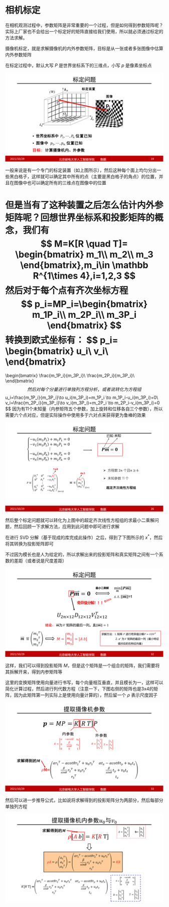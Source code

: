 # 相机标定

在相机观测过程中，参数矩阵是非常重要的一个过程，但是如何得到参数矩阵呢？实际上厂家也不会给出一个标定好的矩阵直接给我们使用，所以就必须通过标定的方法求解。

摄像机标定，就是求解摄像机的内外参数矩阵，目标是从一张或者多张图像中估算内外参数矩阵

在标定过程中，默认大写 $P$ 是世界坐标系下的三维点，小写 $p$ 是像素坐标点

![BUPT_LuPeng_3DReconstruction_L2_19](./assets/BUPT_LuPeng_3DReconstruction_L2_19.png)

一般来说是有一个专门的标定装置（如上图所示），然后这种每个面上均匀分出一些黑白格子，这样就可以确定其中所有的点（主要是黑白格子的角点）的位置，并且在图像中也可以确定所有的三维点在图像中的位置

但是当有了这种装置之后怎么估计内外参矩阵呢？回想世界坐标系和投影矩阵的概念，我们有
$$
M=K[R \quad T]=
\begin{bmatrix}
m_1\\
m_2\\
m_3
\end{bmatrix},m_i\in \mathbb R^{1\times 4},i=1,2,3
$$
然后对于每个点有齐次坐标方程
$$
p_i=MP_i=\begin{bmatrix}
m_1P_i\\
m_2P_i\\
m_3P_i
\end{bmatrix}
$$
转换到欧式坐标有：
$$
p_i=
\begin{bmatrix}
u_i\\
v_i\\
\end{bmatrix}
=
\begin{bmatrix}
\frac{m_1P_i}{m_3P_i}\\
\frac{m_2P_i}{m_3P_i}\\
\end{bmatrix}
$$
然后对每个分量进行单独列方程分析，或者说转化为方程组
$$
u_i=\frac{m_1P_i}{m_3P_i}\to u_i(m_3P_i)=m_1P_i \to m_1P_i-u_i(m_3P_i)=0\\
v_i=\frac{m_2P_i}{m_3P_i}\to v_i(m_3P_i)=m_2P_i \to m_2P_i-v_i(m_3P_i)=0
$$
因为有11个未知量（内参矩阵五个参数，加上旋转和位移各自三个参数），所以需要六个点对应，但是实际操作中使用多于六对点来获得更为鲁棒的效果

![BUPT_LuPeng_3DReconstruction_L2_26](./assets/BUPT_LuPeng_3DReconstruction_L2_26.png)

然后整个标定问题就可以转化为上图中的超定齐次线性方程组的求最小二乘解问题，然后回顾一下求解方法，应用到此问题中即可进行求解

在进行 SVD 分解（基于现成的库完成此操作）之后，得到了下图所示的 $x^*$​，然后将其转换为投影矩阵即可

不过因为模长也是人为给定的，所以求解出来的投影矩阵和真实矩阵之间有一个系数的差距（或者说是尺度差距）

![BUPT_LuPeng_3DReconstruction_L2_32](./assets/BUPT_LuPeng_3DReconstruction_L2_32.png)

这样，我们可以得到投影矩阵 $M$​，但是这个矩阵是一个组合的矩阵，我们需要将其拆解开来，得到内参矩阵等

这里的变换矩阵使用向量进行书写，每个向量相互垂直，并且模长为一，这样可以简化计算过程，然后进行列代数方程（注意一下，下图右侧的矩阵也是3x4的矩阵，因为此矩阵第一列实际上是使用向量计算的），然后留一个 $\rho$ 表示尺度因子

![BUPT_LuPeng_3DReconstruction_L2_33](./assets/BUPT_LuPeng_3DReconstruction_L2_33.png)

然后可以进一步推导公式，比如说将求解得到的投影矩阵分为两部分，然后每部分单独列方程

![BUPT_LuPeng_3DReconstruction_L2_34](./assets/BUPT_LuPeng_3DReconstruction_L2_34.png)
